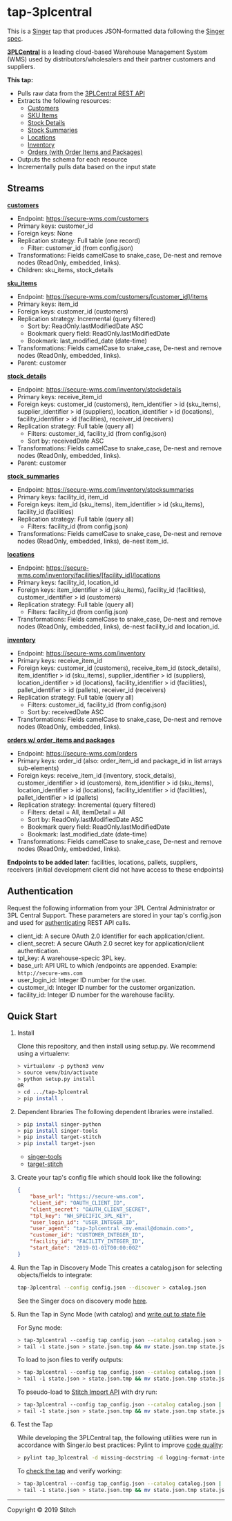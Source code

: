 # tap-3plcentral

This is a [Singer](https://singer.io) tap that produces JSON-formatted data
following the [Singer
spec](https://github.com/singer-io/getting-started/blob/master/SPEC.md).

[**3PLCentral**](https://3plcentral.com/about-us/) is a leading cloud-based Warehouse Management System (WMS) used by distributors/wholesalers and their partner customers and suppliers.

**This tap:**
- Pulls raw data from the [3PLCentral REST API](http://api.3plcentral.com/rels/)
- Extracts the following resources:
  - [Customers](http://api.3plcentral.com/rels/customers/customers)
  - [SKU Items](http://api.3plcentral.com/rels/customers/items)
  - [Stock Details](http://api.3plcentral.com/rels/inventory/stockdetails)
  - [Stock Summaries](http://api.3plcentral.com/rels/inventory/stocksummaries)
  - [Locations](http://api.3plcentral.com/rels/inventory/locations)
  - [Inventory](http://api.3plcentral.com/rels/inventory/inventory)
  - [Orders (with Order Items and Packages)](http://api.3plcentral.com/rels/orders/orders)
- Outputs the schema for each resource
- Incrementally pulls data based on the input state

## Streams
[**customers**](http://api.3plcentral.com/rels/customers/customers)
- Endpoint: https://secure-wms.com/customers
- Primary keys: customer_id
- Foreign keys: None
- Replication strategy: Full table (one record)
  - Filter: customer_id (from config.json)
- Transformations: Fields camelCase to snake_case, De-nest and remove nodes (ReadOnly, embedded, links).
- Children: sku_items, stock_details

[**sku_items**](http://api.3plcentral.com/rels/customers/items)
- Endpoint: https://secure-wms.com/customers/[customer_id]/items
- Primary keys: item_id
- Foreign keys: customer_id (customers)
- Replication strategy: Incremental (query filtered)
  - Sort by: ReadOnly.lastModifiedDate ASC
  - Bookmark query field: ReadOnly.lastModifiedDate
  - Bookmark: last_modified_date (date-time)
- Transformations: Fields camelCase to snake_case, De-nest and remove nodes (ReadOnly, embedded, links).
- Parent: customer

[**stock_details**](http://api.3plcentral.com/rels/inventory/stockdetails)
- Endpoint: https://secure-wms.com/inventory/stockdetails
- Primary keys: receive_item_id
- Foreign keys: customer_id (customers), item_identifier > id (sku_items), supplier_identifier > id (suppliers), location_identifier > id (locations), facility_identifier > id (facilities), receiver_id (receivers)
- Replication strategy: Full table (query all)
  - Filters: customer_id, facility_id (from config.json)
  - Sort by: receivedDate ASC
- Transformations: Fields camelCase to snake_case, De-nest and remove nodes (ReadOnly, embedded, links).
- Parent: customer

[**stock_summaries**](http://api.3plcentral.com/rels/inventory/stocksummaries)
- Endpoint: https://secure-wms.com/inventory/stocksummaries
- Primary keys: facility_id, item_id
- Foreign keys: item_id (sku_items), item_identifier > id (sku_items), facility_id (facilities)
- Replication strategy: Full table (query all)
  - Filters: facility_id (from config.json)
- Transformations: Fields camelCase to snake_case, De-nest and remove nodes (ReadOnly, embedded, links), de-nest item_id.

[**locations**](http://api.3plcentral.com/rels/inventory/locations)
- Endpoint: https://secure-wms.com/inventory/facilities/[facility_id]/locations
- Primary keys: facility_id, location_id
- Foreign keys: item_identifier > id (sku_items), facility_id (facilities), customer_identifier > id (customers)
- Replication strategy: Full table (query all)
  - Filters: facility_id (from config.json)
- Transformations: Fields camelCase to snake_case, De-nest and remove nodes (ReadOnly, embedded, links), de-nest facility_id and location_id.

[**inventory**](http://api.3plcentral.com/rels/inventory/inventory)
- Endpoint: https://secure-wms.com/inventory
- Primary keys: receive_item_id
- Foreign keys: customer_id (customers), receive_item_id (stock_details), item_identifier > id (sku_items), supplier_identifier > id (suppliers), location_identifier > id (locations), facility_identifier > id (facilities), pallet_identifier > id (pallets), receiver_id (receivers)
- Replication strategy: Full table (query all)
  - Filters: customer_id, facility_id (from config.json)
  - Sort by: receivedDate ASC
- Transformations: Fields camelCase to snake_case, De-nest and remove nodes (ReadOnly, embedded, links).

[**orders w/ order_items and packages**](http://api.3plcentral.com/rels/orders/orders)
- Endpoint: https://secure-wms.com/orders
- Primary keys: order_id (also: order_item_id and package_id in list arrays sub-elements)
- Foreign keys: receive_item_id (inventory, stock_details), customer_identifier > id (customers), item_identifier > id (sku_items), location_identifier > id (locations), facility_identifier > id (facilities), pallet_identifier > id (pallets)
- Replication strategy: Incremental (query filtered)
  - Filters: detail = All, itemDetail = All
  - Sort by: ReadOnly.lastModifiedDate ASC
  - Bookmark query field: ReadOnly.lastModifiedDate
  - Bookmark: last_modified_date (date-time)
- Transformations: Fields camelCase to snake_case, De-nest and remove nodes (ReadOnly, embedded, links).

**Endpoints to be added later**: facilities, locations, pallets, suppliers, receivers (initial development client did not have access to these endpoints)

## Authentication
Request the following information from your 3PL Central Administrator or 3PL Central Support. These parameters are stored in your tap's config.json and used for [authenticating]() REST API calls.
- client_id: A secure OAuth 2.0 identifier for each application/client.
- client_secret: A secure OAuth 2.0 secret key for application/client authentication.
- tpl_key: A warehouse-specic 3PL key.
- base_url: API URL to which /endpoints are appended. Example: `http://secure-wms.com`
- user_login_id: Integer ID number for the user.
- customer_id: Integer ID number for the customer organization.
- facility_id: Integer ID number for the warehouse facility.

## Quick Start

1. Install

    Clone this repository, and then install using setup.py. We recommend using a virtualenv:
    ```bash
    > virtualenv -p python3 venv
    > source venv/bin/activate
    > python setup.py install
    OR
    > cd .../tap-3plcentral
    > pip install .
    ```

2. Dependent libraries
    The following dependent libraries were installed.
    ```bash
    > pip install singer-python
    > pip install singer-tools
    > pip install target-stitch
    > pip install target-json
    
    ```
    - [singer-tools](https://github.com/singer-io/singer-tools)
    - [target-stitch](https://github.com/singer-io/target-stitch)

3. Create your tap's config file which should look like the following:

    ```json
    {
        "base_url": "https://secure-wms.com",
        "client_id": "OAUTH_CLIENT_ID",
        "client_secret": "OAUTH_CLIENT_SECRET",
        "tpl_key": "WH_SPECIFIC_3PL_KEY",
        "user_login_id": "USER_INTEGER_ID",
        "user_agent": "tap-3plcentral <my.email@domain.com>",
        "customer_id": "CUSTOMER_INTEGER_ID",
        "facility_id": "FACILITY_INTEGER_ID",
        "start_date": "2019-01-01T00:00:00Z"
    }
    ```
4. Run the Tap in Discovery Mode
    This creates a catalog.json for selecting objects/fields to integrate:
    ```bash
    tap-3plcentral --config config.json --discover > catalog.json
    ```
   See the Singer docs on discovery mode
   [here](https://github.com/singer-io/getting-started/blob/master/docs/DISCOVERY_MODE.md#discovery-mode).

5. Run the Tap in Sync Mode (with catalog) and [write out to state file](https://github.com/singer-io/getting-started/blob/master/docs/RUNNING_AND_DEVELOPING.md#running-a-singer-tap-with-a-singer-target)

    For Sync mode:
    ```bash
    > tap-3plcentral --config tap_config.json --catalog catalog.json > state.json
    > tail -1 state.json > state.json.tmp && mv state.json.tmp state.json
    ```
    To load to json files to verify outputs:
    ```bash
    > tap-3plcentral --config tap_config.json --catalog catalog.json | target-json > state.json
    > tail -1 state.json > state.json.tmp && mv state.json.tmp state.json
    ```
    To pseudo-load to [Stitch Import API](https://github.com/singer-io/target-stitch) with dry run:
    ```bash
    > tap-3plcentral --config tap_config.json --catalog catalog.json | target-stitch --config target_config.json --dry-run > state.json
    > tail -1 state.json > state.json.tmp && mv state.json.tmp state.json
    ```

6. Test the Tap
    
    While developing the 3PLCentral tap, the following utilities were run in accordance with Singer.io best practices:
    Pylint to improve [code quality](https://github.com/singer-io/getting-started/blob/master/docs/BEST_PRACTICES.md#code-quality):
    ```bash
    > pylint tap_3plcentral -d missing-docstring -d logging-format-interpolation -d too-many-locals -d too-many-arguments
    ```

    To [check the tap](https://github.com/singer-io/singer-tools#singer-check-tap) and verify working:
    ```bash
    > tap-3plcentral --config tap_config.json --catalog catalog.json | singer-check-tap >> state.json
    > tail -1 state.json > state.json.tmp && mv state.json.tmp state.json
    ```

---

Copyright &copy; 2019 Stitch
